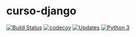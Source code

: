# curso-django




[![Build Status](https://www.travis-ci.com/EstudosPython/curso-django.svg?branch=main)](https://www.travis-ci.com/EstudosPython/curso-django)
[![codecov](https://codecov.io/gh/EstudosPython/curso-django/branch/main/graph/badge.svg?token=IL6YIIZHX6)](https://codecov.io/gh/EstudosPython/curso-django)
[![Updates](https://pyup.io/repos/github/EstudosPython/curso-django/shield.svg)](https://pyup.io/repos/github/EstudosPython/curso-django/)
[![Python 3](https://pyup.io/repos/github/EstudosPython/curso-django/python-3-shield.svg)](https://pyup.io/repos/github/EstudosPython/curso-django/)